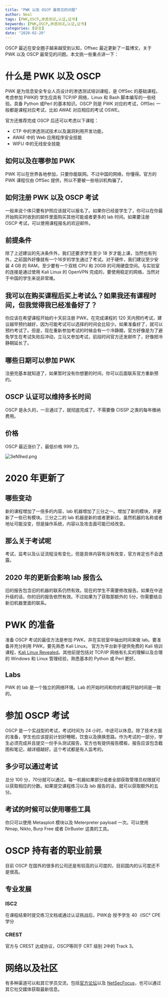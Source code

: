 ```yaml
---
title: "PWK 以及 OSCP 最常见的问题"
author: Neal
tags: [PWK,OSCP,渗透测试,认证,证书]
keywords: [PWK,OSCP,渗透测试,认证,证书]
categories: [安全]
date: "2020-02-20" 
---
```


OSCP 最近在安全圈子越来越受到认知，Offsec 最近更新了一篇博文，关于 PWK 以及 OSCP 最常见的问题。本文挑一些重点讲一下：

# 什么是 PWK 以及 OSCP

PWK 是为信息安全专业人员设计的渗透测试培训课程，是 OffSec 的基础课程。考虑参加 PWK的 学生应具有 TCP/IP 网络，Linux 和 Bash 脚本编写的一些经验。具备 Python 或Perl 的基本知识。OSCP 则是 PWK 对应的考试，OffSec 一般都是课程对应考试，比如 AWAE 对应相应的考试 OSWE。

官方还推荐完成 OSCP 后还可以考虑以下课程：

* CTP 中的渗透测试技术以及漏洞利用开发功能，
* AWAE 中的 Web 应用程序安全技能
* WIFU 中的无线安全技能

## 如何以及在哪参加 PWK

PWK 可以在世界各地参加，只要你能联网。不过中国的网络，你懂得。官方的 PWK 课程仅由 OffSec 提供，所以不要被一些培训机构骗了。

## 如何注册 PWK 以及 OSCP 考试

一般来说个体只要有护照应该就可以报名了。如果你已经是学生了，你可以在你最开始购买时收到的邮件里面购买其他可能或者更多的 lab 时间。如果要注册 OSCP 考试，可以使用课程报名的欢迎邮件。

## 前提条件

除了上述建议的先决条件外，我们还要求学生至少 18 岁才能上课，当然也有列外，之前国外好像就有一个16岁的学生通过了考试。对于硬件，我们建议至少安装 4 GB 的 RAM，至少要有一个双核 CPU 和 20GB 的可用硬盘空间。与实验室的连接是通过使用 Kali Linux 的 OpenVPN 完成的，要使用稳定的网络，当然对于中国的学生来说非常难。

## 我可以在购买课程后买上考试么？如果我还有课程时间，但我觉得我已经准备好了？

你应该在希望课程开始的十天前注册 PWK，在完成课程的 120 天内预约考试，建议越早预约越好，因为可能考试可以选择的时间会比较少。如果准备好了，就可以预约考试了。但是，现在重新参加考试的时候会有一个冷静期，官方好像是为了避免学生在考试失败后冲动，立马又参加考试，前段时间官方还发邮件了，好像把冷静期延长了。

## 哪些日期可以参加 PWK

注册完基本就知道了，如果暂时没有你想要的时间，你可以后面联系官方重新预约。

## OSCP 认证可以维持多长时间

OSCP 是永久的，一旦通过了，就彻底完成了。不需要像 CISSP 之类的每年缴纳费用。

## 价格

OSCP 最近涨价了，最低价格 999 刀。

![3eN9wd.png](https://s2.ax1x.com/2020/02/20/3eN9wd.png)

# 2020 年更新了

## 哪些变动

新的课程增加了一倍多的内容，lab 机器增加了三分之一。增加了新的模块，并更新了一些已有模块。三分之二的 lab 机器是新的或者更新过。虽然机器的名称或者地址可能没变，但是操作系统，内容以及攻击面可能已经改变。

## 那么关于考试呢

考试，监考以及认证流程没有变化，但是具体内容有没有改变，官方肯定也不会透露。

## 2020 年的更新会影响 lab 报告么

旧的报告包含旧的机器的联系仍然有效。现在的学生不需要修改报告。如果在中途升级的话，你的旧的报告依然有效。不过如果为了获取那额外的 5分，你需要结合新旧机器里面的联系。

# PWK 的准备

准备 OSCP 考试的最佳方法是参加 PWK，并在实验室中抽出时间来做 lab。要准备并充分利用 PWK，要先熟悉 Kali Linux。 官方为平台新手提供免费的 Kali 培训课程，[Kali Linux Revealed](https://kali.training/)。其他前提包括对 TCP/IP 网络有扎实的理解以及合理的 Windows 和 Linux 管理经验，熟悉基本的 Python 或 Perl 更好。

## Labs

PWK 的 lab 是一个独立的网络环境。Lab 的开始时间和你的课程开始时间是一致的。

# 参加 OSCP 考试

OSCP 是一个实战型的考试，考试时间为 24 小时，中途可以休息。除了技术方面的准备，学生也应该提前计划好睡眠，饮食以及换换思路。作为考试的一部分，学生必须完成并且提交一份手头测试报告，官方也有提供报告模板，报告应该包含截图和笔记，越详细越好。这个考试都是有人监考的。

## 多少可以通过考试

总分 100 分，70分就可以通过。每一机器如果部分或者全部获取管理员权限就可以获取相应的分数。如果提交课程练习以及 lab 报告的话，就可以获取额外的五分。

## 考试的时候可以使用哪些工具

你只可以使用 Metasploit 模块以及 Meterpreter payload 一次。可以使用 Nmap, Nikto, Burp Free 或者 DirBuster 这类的工具。

# OSCP 持有者的职业前景

目前 OSCP 在国外的很多的公司还是有较高的认可度的，目前国内的认可度还不是很高。


## 专业发展

### ISC2

在课程结束时提交练习文档或通过认证挑战后，PWK会 授予学生 40（ISC² CPE 学分

### CREST 

官方与 CREST 达成协议，OSCP等同于 CRT 级别 2中的 Track 3。

# 网络以及社区

有多种渠道可以和其它学员交流，包括[官方论坛](https://forums.offensive-security.com/)以及 [NetSecFocus](https://mm.netsecfocus.com/join/)，也可以通过其它社交媒体获取最新信息。

